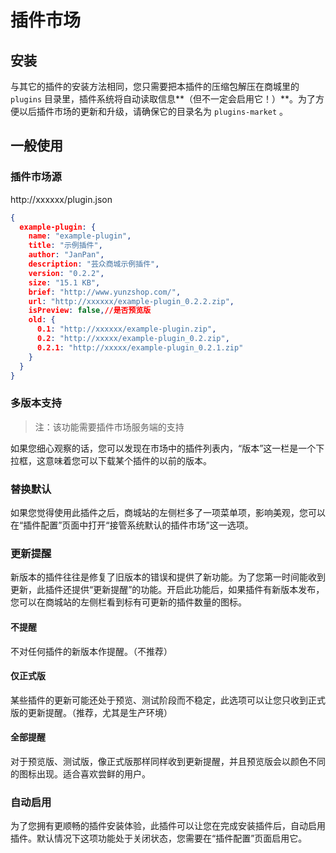 # 插件市场
  
## 安装
与其它的插件的安装方法相同，您只需要把本插件的压缩包解压在商城里的 `plugins` 目录里，插件系统将自动读取信息**（但不一定会启用它！）**。为了方便以后插件市场的更新和升级，请确保它的目录名为 `plugins-market` 。

## 一般使用
### 插件市场源
 
http://xxxxxx/plugin.json

```json
{
  example-plugin: {
    name: "example-plugin",
    title: "示例插件",
    author: "JanPan",
    description: "芸众商城示例插件",
    version: "0.2.2",
    size: "15.1 KB",
    brief: "http://www.yunzshop.com/",
    url: "http://xxxxxx/example-plugin_0.2.2.zip",
    isPreview: false,//是否预览版
    old: {
      0.1: "http://xxxxxx/example-plugin.zip",
      0.2: "http://xxxxx/example-plugin_0.2.zip",
      0.2.1: "http://xxxxx/example-plugin_0.2.1.zip"
    }
  }
}

```

### 多版本支持
> 注：该功能需要插件市场服务端的支持

如果您细心观察的话，您可以发现在市场中的插件列表内，“版本”这一栏是一个下拉框，这意味着您可以下载某个插件的以前的版本。

### 替换默认
如果您觉得使用此插件之后，商城站的左侧栏多了一项菜单项，影响美观，您可以在“插件配置”页面中打开“接管系统默认的插件市场”这一选项。

### 更新提醒
新版本的插件往往是修复了旧版本的错误和提供了新功能。为了您第一时间能收到更新，此插件还提供“更新提醒”的功能。开启此功能后，如果插件有新版本发布，您可以在商城站的左侧栏看到标有可更新的插件数量的图标。
#### 不提醒
不对任何插件的新版本作提醒。（不推荐）
#### 仅正式版
某些插件的更新可能还处于预览、测试阶段而不稳定，此选项可以让您只收到正式版的更新提醒。（推荐，尤其是生产环境）
#### 全部提醒
对于预览版、测试版，像正式版那样同样收到更新提醒，并且预览版会以颜色不同的图标出现。适合喜欢尝鲜的用户。

### 自动启用
为了您拥有更顺畅的插件安装体验，此插件可以让您在完成安装插件后，自动启用插件。默认情况下这项功能处于关闭状态，您需要在“插件配置”页面启用它。